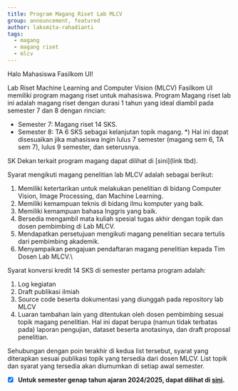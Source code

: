 ```yaml
---
title: Program Magang Riset Lab MLCV
group: announcement, featured 
author: laksmita-rahadianti
tags:
  - magang
  - magang riset
  - mlcv
---
```


Halo Mahasiswa Fasilkom UI!

<!-- excerpt start -->
Lab Riset Machine Learning and Computer Vision (MLCV) Fasilkom UI memiliki program magang riset untuk mahasiswa. Program Magang riset lab ini adalah magang riset dengan durasi 1 tahun yang ideal diambil pada semester 7 dan 8 dengan rincian:
- Semester 7: Magang riset 14 SKS.
- Semester 8: TA 6 SKS sebagai kelanjutan topik magang.
*) Hal ini dapat disesuaikan jika mahasiswa ingin lulus 7 semester (magang sem 6, TA sem 7), lulus 9 semester, dan seterusnya.
<!-- excerpt end -->

SK Dekan terkait program magang dapat dilihat di [sini](link tbd).

Syarat mengikuti magang penelitian lab MLCV adalah sebagai berikut:
 1. Memiliki ketertarikan untuk melakukan penelitian di bidang Computer Vision, Image Processing, dan Machine Learning.
 2. Memiliki kemampuan teknis di bidang ilmu komputer yang baik.
 3. Memiliki kemampuan bahasa Inggris yang baik.
 4. Bersedia mengambil mata kuliah spesial tugas akhir dengan topik dan dosen pembimbing di Lab MLCV.
 5. Mendapatkan persetujuan mengikuti magang penelitian secara tertulis dari pembimbing akademik.
 6. Menyampaikan pengajuan pendaftaran magang penelitian kepada Tim Dosen Lab MLCV.\

Syarat konversi kredit 14 SKS di semester pertama program adalah:
 1. Log kegiatan
 2. Draft publikasi ilmiah
 3. Source code beserta dokumentasi yang diunggah pada repository lab MLCV
 4. Luaran tambahan lain yang ditentukan oleh dosen pembimbing sesuai topik magang penelitian. Hal ini dapat berupa (namun tidak terbatas pada) laporan pengujian, dataset beserta anotasinya, dan draft proposal penelitian.

Sehubungan dengan poin terakhir di kedua list tersebut, syarat yang diterapkan sesuai publikasi topik yang tersedia dari dosen MLCV. List topik dan syarat yang tersedia akan diumumkan di setiap awal semester.

 - [x] **Untuk semester genap tahun ajaran 2024/2025, dapat dilihat di [sini](magang-mlcv-lab-jan25.html).**
